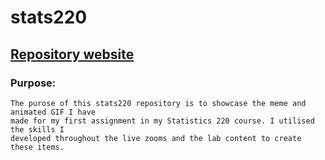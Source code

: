 # stats220
## [Repository website](https://vivienxyr.github.io/stats220/)

### Purpose:
```
The purose of this stats220 repository is to showcase the meme and animated GIF I have 
made for my first assignment in my Statistics 220 course. I utilised the skills I 
developed throughout the live zooms and the lab content to create these items. 

```

